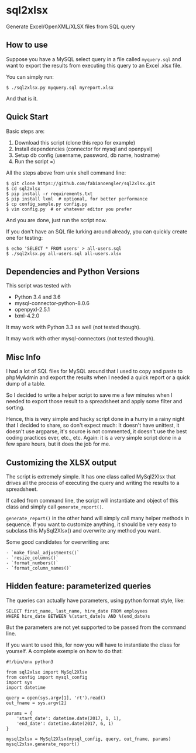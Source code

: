 # sql2xlsx
Generate Excel/OpenXML/XLSX files from SQL query


## How to use

Suppose you have a MySQL select query in a file called `myquery.sql` and want
to export the results from executing this query to an Excel .xlsx file.

You can simply run:

    $ ./sql2xlsx.py myquery.sql myreport.xlsx

And that is it.


## Quick Start

Basic steps are:

1. Download this script (clone this repo for example)
2. Install dependencies (connector for mysql and openpyxl)
3. Setup db config (username, password, db name, hostname)
4. Run the script =)

All the steps above from unix shell command line:

    $ git clone https://github.com/fabianoengler/sql2xlsx.git
    $ cd sql2xlsx
    $ pip install -r requirements.txt
    $ pip install lxml  # optional, for better performance
    $ cp config_sample.py config.py
    $ vim config.py  # or whatever editor you prefer

And you are done, just run the script now.

If you don't have an SQL file lurking around already, you can quickly
create one for testing:

    $ echo 'SELECT * FROM users' > all-users.sql
    $ ./sql2xlsx.py all-users.sql all-users.xlsx


## Dependencies and Python Versions

This script was tested with
- Python 3.4 and 3.6
- mysql-connector-python-8.0.6
- openpyxl-2.5.1
- lxml-4.2.0

It may work with Python 3.3 as well (not tested though).

It may work with other mysql-connectors (not tested though).


## Misc Info


I had a lot of SQL files for MySQL around that I used to copy and paste to
phpMyAdmin and export the results when I needed a quick report or a quick dump
of a table.

So I decided to write a helper script to save me a few minutes when I needed
to export those result to a spreadsheet and apply some filter and sorting.

Hence, this is very simple and hacky script done in a hurry in a rainy night
that I decided to share, so don't expect much: It doesn't have unittest, it
doesn't use argparse, it's source is not commented, it doesn't use the best
coding practices ever, etc., etc. Again: it is a very simple script done in a
few spare hours, but it does the job for me.


## Customizing the XLSX output

The script is extremely simple. It has one class called MySql2Xlsx that drives
all the process of executing the query and writing the results to a
spreadsheet.

If called from command line, the script will instantiate and object of this
class and simply call `generate_report()`.

`generate_report()` in the other hand will simply call many helper methods
in sequence. If you want to customize anything, it should be very easy to
subclass this MySql2Xlsx() and overwrite any method you want.

Some good candidates for overwriting are:

    - `make_final_adjustments()`
    - `resize_columns()`
    - `format_numbers()`
    - `format_column_names()`


## Hidden feature: parameterized queries

The queries can actually have parameters, using python format style, like:

    SELECT first_name, last_name, hire_date FROM employees
    WHERE hire_date BETWEEN %(start_date)s AND %(end_date)s


But the parameters are not yet supported to be passed from the command line.

If you want to used this, for now you will have to instantiate the class
for yourself. A complete exemple on how to do that:


    #!/bin/env python3

    from sql2xlsx import MySql2Xlsx
    from config import mysql_config 
    import sys
    import datetime

    query = open(sys.argv[1], 'rt').read()
    out_fname = sys.argv[2]

    params = {
        'start_date': datetime.date(2017, 1, 1),
        'end_date': datetime.date(2017, 6, 1)
    }

    mysql2xlsx = MySql2Xlsx(mysql_config, query, out_fname, params)
    mysql2xlsx.generate_report()





